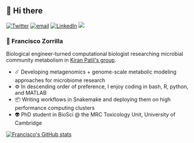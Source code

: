 ## 👋 Hi there

[![Twitter](https://img.shields.io/badge/Twitter-%40metagenomez-lightblue)](https://twitter.com/metagenomez)
[![email](https://img.shields.io/badge/email-fz274%40cam.ac.uk-%23a6bddb)](fz274@cam.ac.uk)
[![LinkedIn](https://img.shields.io/badge/LinkedIn-fzorrilla94-blue)](https://www.linkedin.com/in/fzorrilla94/)
[![](https://komarev.com/ghpvc/?username=franciscozorrilla)](https://github.com/antonkomarev/github-profile-views-counter)

### 💎 Francisco Zorrilla

Biological engineer-turned computational biologist researching microbial community metabolism in [Kiran Patil's group](https://www.mrc-tox.cam.ac.uk/research/research-groups/patil-group).

- ☄️ Developing metagenomics + genome-scale metabolic modeling approaches for microbiome research
- ⚙️ In descending order of preference, I enjoy coding in bash, R, python, and MATLAB
- 📦 Writing workflows in Snakemake and deploying them on high performance computing clusters
- 👽 PhD student in BioSci @ the MRC Toxicology Unit, University of Cambridge

[![Francisco's GitHub stats](https://github-readme-stats.vercel.app/api?username=franciscozorrilla)](https://github.com/anuraghazra/github-readme-stats)
